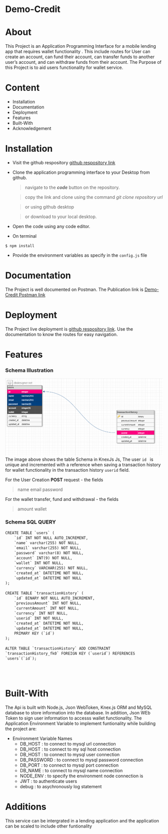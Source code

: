 # Demo-Credit
# About

This Project is an Application Programming Interface for a mobile lending app that requires wallet functionality . This include routes for User  can create an account, can fund their account, can transfer funds to another user’s account, and can withdraw funds from their account. The Purpose of this Project is to aid users functionality for wallet service.

# Content

- Installation
- Documentation
- Deployment
- Features
- Built-With
- Acknowledgement

# Installation
- Visit the github respository [github respository link](https://github.com/Beloved1310/Demo-Credit)
- Clone the application programming interface to your Desktop from github.

  > navigate to the **_code_** button on the repository.

  > copy the link and clone using the command _git clone repository url_

  > or using github desktop

  > or download to your local desktop.

- Open the code using any code editor.

- On terminal

```
$ npm install
```

- Provide the environment variables as specify in the `config.js` file
# Documentation

The Project is well documented on Postman. The Publication link is [Demo-Credit Postman link](https://documenter.getpostman.com/view/15034996/2s8Yt1spxw)

# Deployment

The Project live deployment is [github respository link](http://18.208.182.28:8000/). Use the documentation to know the routes for easy navigation.

# Features
 ### Schema Illustration
![Algorithm schema](./dbpng.png)
The image above shows the table Schema in KnexJs Js, The user `id ` is unique and incremented with a reference when saving a transaction history for wallet functionality in the transaction history `userid` field. 

For the  User Creation **POST**  request - the fields 
   > name
   > email
   > password

For the wallet transfer, fund and withdrawal - the fields
   > amount
   > wallet

### Schema SQL QUERY 

```
CREATE TABLE `users` (
	`id` INT NOT NULL AUTO_INCREMENT,
	`name` varchar(255) NOT NULL,
	`email` varchar(255) NOT NULL,
	`password` varchar(8) NOT NULL,
	`account` INT(9) NOT NULL,
	`wallet` INT NOT NULL,
	`currency` VARCHAR(255) NOT NULL,
	`created_at` DATETIME NOT NULL,
	`updated_at` DATETIME NOT NULL
);

CREATE TABLE `transactionHistory` (
	`id` BINARY NOT NULL AUTO_INCREMENT,
	`previousAmount` INT NOT NULL,
	`currentAmount` INT NOT NULL,
	`currency` INT NOT NULL,
	`userid` INT NOT NULL,
	`created_at` DATETIME NOT NULL,
	`updated_at` DATETIME NOT NULL,
	PRIMARY KEY (`id`)
);

ALTER TABLE `transactionHistory` ADD CONSTRAINT `transactionHistory_fk0` FOREIGN KEY (`userid`) REFERENCES `users`(`id`);




```
# Built-With

The Api is built with Node.js, Json WebToken, Knex.js ORM and MySQL database to store information into the database. In addition, Json WEb Token to sign user information to accesss wallet functionality. The Application Environment Variable to implement funtionality while building the project are:


- Environment Variable Names
  - DB_HOST : to connect to  mysql url connection
  - DB_HOST : to connect to my sql host connection
  - DB_HOST : to connect to mysql  user connection
  - DB_PASSWORD : to connect to mysql  password connection
  - DB_PORT : to connect to mysql  port connection
  - DB_NAME : to connect to mysql  name connection
  - NODE_ENV : to specify the environment node connection is
  - JWT : to authenticate users
  - debug : to asychronously log statement
# Additions

This service can be intergrated in a lending application and the application can be scaled to include other funtionality